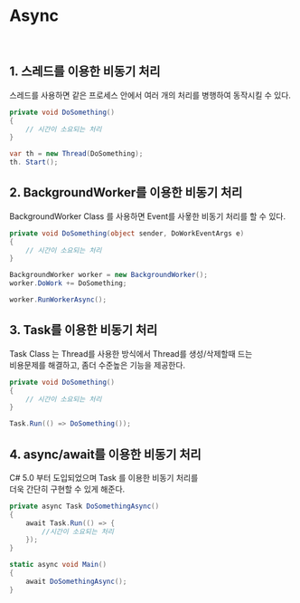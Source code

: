 # Async

<br>

## 1. 스레드를 이용한 비동기 처리

스레드를 사용하면 같은 프로세스 안에서 여러 개의 처리를 병행하여 동작시킬 수 있다.  
```cs
private void DoSomething()
{
    // 시간이 소요되는 처리
}

var th = new Thread(DoSomething);
th. Start();
```

## 2. BackgroundWorker를 이용한 비동기 처리

BackgroundWorker Class 를 사용하면 Event를 사욯한 비동기 처리를 할 수 있다.  

```cs
private void DoSomething(object sender, DoWorkEventArgs e)
{
    // 시간이 소요되는 처리
}

BackgroundWorker worker = new BackgroundWorker();
worker.DoWork += DoSomething;

worker.RunWorkerAsync();
```

## 3. Task를 이용한 비동기 처리

Task Class 는 Thread를 사용한 방식에서 Thread를 생성/삭제할때 드는  
비용문제를 해결하고, 좀더 수준높은 기능을 제공한다. 

```cs
private void DoSomething()
{
    // 시간이 소요되는 처리
}

Task.Run(() => DoSomething());
```

## 4. async/await를 이용한 비동기 처리

C# 5.0 부터 도입되었으며 Task 를 이용한 비동기 처리를  
더욱 간단히 구현할 수 있게 해준다.

```cs
private async Task DoSomethingAsync()
{
    await Task.Run(() => {
        //시간이 소요되는 처리
    });
}

static async void Main()
{
    await DoSomethingAsync();
}
```